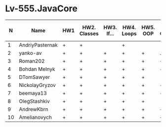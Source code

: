 # Lv-555.JavaCore

N|Name| HW1 | HW2. Classes|HW3. If...|HW4. Loops|HW5. OOP| HW6. Collection | HW7. String|HW8.Exception|HW9. Thread. IO
--|--|--|--|--|--|--|--|--|--|--
1|AndriyPasternak |+ |+| |+||||
2|yanko-av| + | +|+|+|+|.|.||
3|Roman202| + | +|+|+|+|+|+||
4|Bohdan Melnyk |+|+|+|+|+|+|+||
5|DTomSawyer|+|+|+|+|+||||
6|NickolayGryzov|+|+ |+|+|+|+|||
7|beemaya13|+ | +|+|+|+|+|+|.|
8|OlegStashkiv|+ |+|+|+|+||||
9|AndrewKbrn|+|+|+|+|+|+|+|+||
10|Amelianovych|+|+|+|+|+|+|+||
